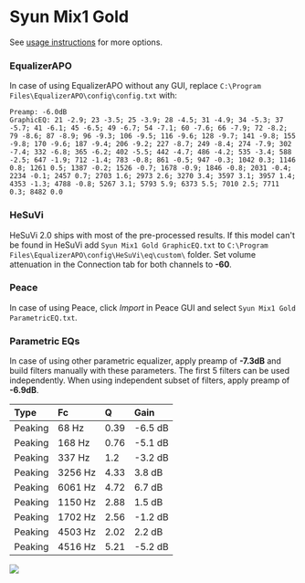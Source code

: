 # Syun Mix1 Gold
See [usage instructions](https://github.com/jaakkopasanen/AutoEq#usage) for more options.

### EqualizerAPO
In case of using EqualizerAPO without any GUI, replace `C:\Program Files\EqualizerAPO\config\config.txt`
with:
```
Preamp: -6.0dB
GraphicEQ: 21 -2.9; 23 -3.5; 25 -3.9; 28 -4.5; 31 -4.9; 34 -5.3; 37 -5.7; 41 -6.1; 45 -6.5; 49 -6.7; 54 -7.1; 60 -7.6; 66 -7.9; 72 -8.2; 79 -8.6; 87 -8.9; 96 -9.3; 106 -9.5; 116 -9.6; 128 -9.7; 141 -9.8; 155 -9.8; 170 -9.6; 187 -9.4; 206 -9.2; 227 -8.7; 249 -8.4; 274 -7.9; 302 -7.4; 332 -6.8; 365 -6.2; 402 -5.5; 442 -4.7; 486 -4.2; 535 -3.4; 588 -2.5; 647 -1.9; 712 -1.4; 783 -0.8; 861 -0.5; 947 -0.3; 1042 0.3; 1146 0.8; 1261 0.5; 1387 -0.2; 1526 -0.7; 1678 -0.9; 1846 -0.8; 2031 -0.4; 2234 -0.1; 2457 0.7; 2703 1.6; 2973 2.6; 3270 3.4; 3597 3.1; 3957 1.4; 4353 -1.3; 4788 -0.8; 5267 3.1; 5793 5.9; 6373 5.5; 7010 2.5; 7711 0.3; 8482 0.0
```

### HeSuVi
HeSuVi 2.0 ships with most of the pre-processed results. If this model can't be found in HeSuVi add
`Syun Mix1 Gold GraphicEQ.txt` to `C:\Program Files\EqualizerAPO\config\HeSuVi\eq\custom\` folder.
Set volume attenuation in the Connection tab for both channels to **-60**.

### Peace
In case of using Peace, click *Import* in Peace GUI and select `Syun Mix1 Gold ParametricEQ.txt`.

### Parametric EQs
In case of using other parametric equalizer, apply preamp of **-7.3dB** and build filters manually
with these parameters. The first 5 filters can be used independently.
When using independent subset of filters, apply preamp of **-6.9dB**.

| Type    | Fc      |    Q | Gain    |
|:--------|:--------|:-----|:--------|
| Peaking | 68 Hz   | 0.39 | -6.5 dB |
| Peaking | 168 Hz  | 0.76 | -5.1 dB |
| Peaking | 337 Hz  | 1.2  | -3.2 dB |
| Peaking | 3256 Hz | 4.33 | 3.8 dB  |
| Peaking | 6061 Hz | 4.72 | 6.7 dB  |
| Peaking | 1150 Hz | 2.88 | 1.5 dB  |
| Peaking | 1702 Hz | 2.56 | -1.2 dB |
| Peaking | 4503 Hz | 2.02 | 2.2 dB  |
| Peaking | 4516 Hz | 5.21 | -5.2 dB |

![](https://raw.githubusercontent.com/jaakkopasanen/AutoEq/master/results/innerfidelity/sbaf-serious/Syun%20Mix1%20Gold/Syun%20Mix1%20Gold.png)